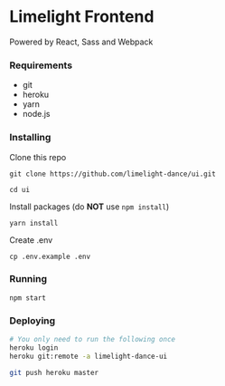 # Limelight Frontend
Powered by React, Sass and Webpack

### Requirements
- git
- heroku
- yarn
- node.js

### Installing
Clone this repo
```
git clone https://github.com/limelight-dance/ui.git

cd ui
```
Install packages (do **NOT** use `npm install`)
```
yarn install
```
Create .env
```
cp .env.example .env
```
### Running
```
npm start
```
### Deploying
```sh
# You only need to run the following once
heroku login
heroku git:remote -a limelight-dance-ui

git push heroku master
```
